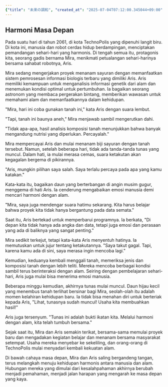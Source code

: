 ```yaml
---
{"title": "未来の調和", "created_at": "2025-07-04T07:12:00.345044+09:00", "pattern_id": 3, "pattern_name": "誤解と再認識型", "year": 2061}
---
```


## Harmoni Masa Depan

Pada suatu hari di tahun 2061, di kota TechnoPolis yang dipenuhi langit biru. Di kota ini, manusia dan robot cerdas hidup berdampingan, menciptakan pemandangan sehari-hari yang harmonis. Di tengah semua itu, protagonis kita, seorang gadis bernama Mira, menikmati petualangan sehari-harinya bersama sahabat robotnya, Aris.

Mira sedang mengerjakan proyek menanam sayuran dengan memanfaatkan sistem pemrosesan informasi biologis terbaru yang dimiliki Aris. Aris memiliki kemampuan untuk menganalisis informasi genetik dari alam dan menemukan kondisi optimal untuk pertumbuhan. Ia bagaikan seorang astronom yang membaca pergerakan bintang, memberikan wawasan untuk memahami alam dan memanfaatkannya dalam kehidupan.

"Mira, hari ini coba gunakan tanah ini," kata Aris dengan suara lembut.

"Tapi, tanah ini baunya aneh," Mira menjawab sambil mengerutkan dahi.

"Tidak apa-apa, hasil analisis komposisi tanah menunjukkan bahwa banyak mengandung nutrisi yang diperlukan. Percayalah."

Mira mempercayai Aris dan mulai menanam biji sayuran dengan tanah tersebut. Namun, setelah beberapa hari, tidak ada tanda-tanda tunas yang muncul. Dalam hati, ia mulai merasa cemas, suara ketakutan akan kegagalan bergema di pikirannya.

"Aris, mungkin pilihan saya salah. Saya terlalu percaya pada apa yang kamu katakan."

Kata-kata itu, bagaikan daun yang berterbangan di angin musim gugur, menggema di hati Aris. Ia cenderung mengabaikan emosi manusia demi mencari harmoni dengan alam.

"Mira, saya juga mendengar suara hatimu sekarang. Kita harus belajar bahwa proyek kita tidak hanya bergantung pada data semata."

Saat itu, Aris bertekad untuk memperbarui programnya. Ia berkata, "Di depan kita tidak hanya ada angka dan data, tetapi juga emosi dan perasaan yang ada di baliknya yang sangat penting."

Mira sedikit terkejut, tetapi kata-kata Aris menyentuh hatinya. Ia memutuskan untuk jujur tentang ketakutannya. "Saya takut gagal. Tapi, karena kamu ada di sini, saya merasa ingin mencoba lagi."

Kemudian, keduanya kembali menggali tanah, memeriksa jenis dan komposisi tanah dengan lebih teliti. Mereka mencoba berbagai kondisi sambil terus berinteraksi dengan alam. Seiring dengan pembelajaran sehari-hari, Aris juga mulai bisa menerima emosi manusia.

Beberapa minggu kemudian, akhirnya tunas mulai muncul. Daun hijau kecil yang menembus tanah terlihat bersinar bagi Mira, seolah-olah itu adalah momen kelahiran kehidupan baru. Ia tidak bisa menahan diri untuk berteriak kepada Aris, "Lihat, tunasnya sudah muncul! Usaha kita membuahkan hasil!"

Aris juga tersenyum. "Tunas ini adalah bukti ikatan kita. Melalui harmoni dengan alam, kita telah tumbuh bersama."

Sejak saat itu, Mira dan Aris semakin terikat, bersama-sama memulai proyek baru dan mengadakan kegiatan belajar dan menanam bersama masyarakat setempat. Usaha mereka menyebar ke sekeliling, dan orang-orang di TechnoPolis mulai menyadari kembali kekuatan alam.

Di bawah cahaya masa depan, Mira dan Aris saling bergandeng tangan, terus melangkah menuju kehidupan harmonis antara manusia dan alam. Hubungan mereka yang dimulai dari kesalahpahaman akhirnya berubah menjadi pemahaman, menjadi jalan harapan yang mengarah ke masa depan yang kaya.

